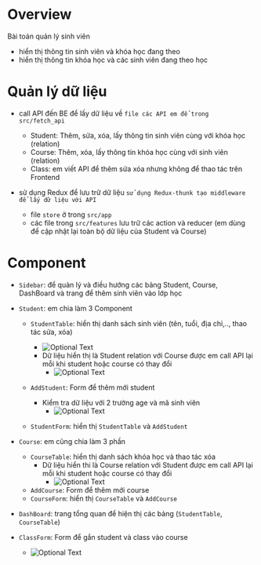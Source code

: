 # Overview

Bài toán quản lý sinh viên
- hiển thị thông tin sinh viên và khóa học đang theo
- hiển thị thông tin khóa học và các sinh viên đang theo học

# Quản lý dữ liệu

- call API đến BE để lấy dữ liệu về `file các API em để trong src/fetch_api`
    + Student: Thêm, sửa, xóa, lấy thông tin sinh viên cùng với khóa học (relation)
    + Course: Thêm, xóa, lấy thông tin khóa học cùng với sinh viên (relation)
    + Class: em viết API để thêm sửa xóa nhưng không để thao tác trên Frontend

- sử dụng Redux để lưu trữ dữ liệu `sử dụng Redux-thunk tạo middleware để lấy dữ liệu với API`
    + file `store` ở trong `src/app`
    + các file trong `src/features` lưu trữ các action và reducer (em dùng để cập nhật lại toàn bộ dữ liệu của Student và Course)

# Component

- `Sidebar`: để quản lý và điều hướng các bảng Student, Course, DashBoard và trang để thêm sinh viên vào lớp học
- `Student`: em chia làm 3 Component
    + `StudentTable`: hiển thị danh sách sinh viên (tên, tuổi, địa chỉ,.., thao tác sửa, xóa)
        + ![Optional Text](../master/myFolder/StudentTable.png)
        + Dữ liệu hiển thị là Student relation với Course được em call API lại mỗi khi student hoặc course có thay đổi
            + ![Optional Text](../master/myFolder/functionStudentWithCourse.png)

    + `AddStudent`: Form để thêm mới student
        + Kiểm tra dữ liệu với 2 trường age và mã sinh viên
            + ![Optional Text](../master/myFolder/errorAge.png)

    + `StudentForm`: hiển thị `StudentTable` và `AddStudent`

- `Course`: em cũng chia làm 3 phần
    + `CourseTable`: hiển thị danh sách khóa học và thao tác xóa
        + Dữ liệu hiển thi là Course relation với Student được em call API lại mỗi khi student hoặc course có thay đổi
            + ![Optional Text](../master/myFolder/functionCourseWithStudent.png)
    + `AddCourse`: Form để thêm mới course
    + `CourseForm`: hiển thị `CourseTable` và `AddCourse`
- `DashBoard`: trang tổng quan để hiện thị các bảng (`StudentTable`, `CourseTable`)
- `ClassForm`: Form để gắn student và class vào course
    + ![Optional Text](../master/myFolder/addStudentToCourse.png)
